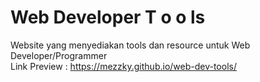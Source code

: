 # Web Developer T o o ls
Website yang menyediakan tools dan resource untuk Web Developer/Programmer <br>
Link Preview : https://mezzky.github.io/web-dev-tools/
